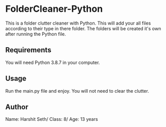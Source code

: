 # FolderCleaner-Python
This is a folder clutter cleaner with Python. This will add your all files according to their type in there folder. The folders will be created it's own after running the Python file.

## Requirements
You will need Python 3.8.7 in your computer.

## Usage
Run the main.py file and enjoy. You will not need to clear the clutter.

## Author
Name: Harshit Seth/
Class: 8/
Age: 13 years
